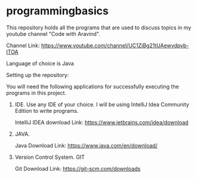 # programmingbasics

This repository holds all the programs that are used to discuss topics in my youtube channel "Code with Aravind". 

Channel Link: https://www.youtube.com/channel/UC1ZjBg21tUAewvdpvb-ITOA

Language of choice is Java

Setting up the repository:

You will need the following applications for successfully executing the programs in this project.

1. IDE. Use any IDE of your choice. I will be using IntelliJ Idea Community Edition to write programs. 

    IntelliJ IDEA download Link: https://www.jetbrains.com/idea/download
    
2. JAVA.

    Java Download Link: https://www.java.com/en/download/
    
3. Version Control System. GIT
  
   Git Download Link: https://git-scm.com/downloads


